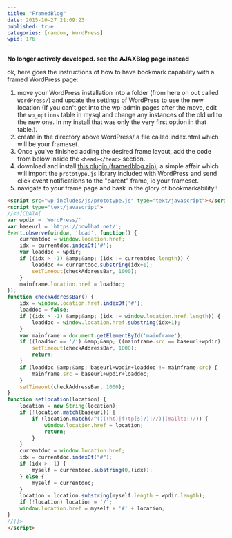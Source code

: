 ```yaml
---
title: "FramedBlog"
date: 2015-10-27 21:09:23
published: true
categories: [random, WordPress]
wpid: 176
---
```


**No longer actively developed. see the AJAXBlog page instead**

ok, here goes the instructions of how to have bookmark capability with a framed WordPress page:

1. move your WordPress installation into a folder (from here on out called `WordPress/`) and update the settings of WordPress to use the new location (If you can't get into the wp-admin pages after the move, edit the `wp_options` table in mysql and change any instances of the old url to the new one. In my install that was only the very first option in that table.).
2. create in the directory above WordPress/ a file called index.html which will be your frameset.
3. Once you've finished adding the desired frame layout, add the code from below inside the `<head></head>` section.
4. download and install [this plugin (framedblog.zip)](/downloads/framedblog.zip), a simple affair which will import the `prototype.js` library included with WordPress and send click event notifications to the "parent" frame, ie your frameset.
5. navigate to your frame page and bask in the glory of bookmarkability!!

```html
<script src="wp-includes/js/prototype.js" type="text/javascript"></script>
<script type="text/javascript">
//<![CDATA[
var wpdir = 'WordPress/'
var baseurl = 'https://bowlhat.net/';
Event.observe(window, 'load', function() {
    currentdoc = window.location.href;
    idx = currentdoc.indexOf('#');
    var loaddoc = wpdir;
    if ((idx > -1) &amp;&amp; (idx != currentdoc.length)) {
        loaddoc += currentdoc.substring(idx+1);
        setTimeout(checkAddressBar, 1000);
    }
    mainframe.location.href = loaddoc;
});
function checkAddressBar() {
    idx = window.location.href.indexOf('#');
    loaddoc = false;
    if ((idx > -1) &amp;&amp; (idx != window.location.href.length)) {
        loaddoc = window.location.href.substring(idx+1);
    }
    var mainframe = document.getElementById('mainframe');
    if ((loaddoc == '/') &amp;&amp; ((mainframe.src == baseurl+wpdir) || mainframe..src == baseurl+wpdir+'/')) {
        setTimeout(checkAddressBar, 1000);
        return;
    }
    if (loaddoc &amp;&amp; baseurl+wpdir+loaddoc != mainframe.src) {
        mainframe.src = baseurl+wpdir+loaddoc;
    }
    setTimeout(checkAddressBar, 1000);
}
function setlocation(location) {
    location = new String(location);
    if (!location.match(baseurl)) {
        if (location.match(/^((((ht)|f)tp[s]?)://)|(mailto:)/)) {
            window.location.href = location;
            return;
        }
    }
    currentdoc = window.location.href;
    idx = currentdoc.indexOf("#");
    if (idx > -1) {
        myself = currentdoc.substring(0,(idx));
    } else {
        myself = currentdoc;
    }
    location = location.substring(myself.length + wpdir.length);
    if (!location) location = '/';
    window.location.href = myself + '#' + location;
}
//]]>
</script>
```